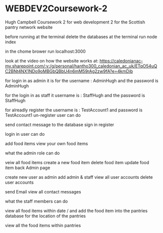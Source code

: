 # WEBDEV2Coursework-2
Hugh Campbell Coursework 2 for web development 2 for the Scottish pantry network website

before running at the terminal delete the databases 
at the terminal run node index 

in the chome brower run localhost:3000

look at the video on how the website works at:  https://caledonianac-my.sharepoint.com/:v:/g/personal/hantho300_caledonian_ac_uk/ETqO54uQC2BNt4NX1NDo9oMBGbQBbU4n6mM59rAg2zw9fA?e=4kmDib
 


for login in as admin it is for the username : AdminHugh
and the password is AdminHugh

for the login in as staff it username is : StaffHugh 
and the password is StaffHugh

for alreadly register the username is : TestAccount1
and password is TestAccount1
un-register user can do 

send contact message to the database 
sign in 
register

login in user can do 

add food items 
view your own food items 

what the admin role can do 

veiw all food items 
create a new food item 
delete food item
update food item
back Admin page

create new user as admin 
add admin & staff
view all user accounts
delete user accounts 

send Email 
view all contact messages   

what the staff members can do 

view all food items within date / and add the food item into the pantries database for the location of the pantries 

view all the food items within pantries 
